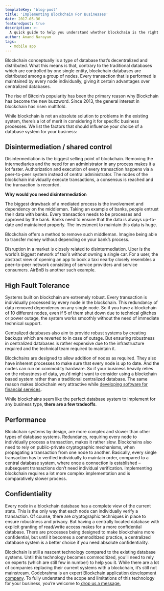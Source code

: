 ```yaml
---
templateKey: 'blog-post'
title: 'Implementing Blockchain For Businesses'
date: 2017-05-30
featuredpost: true
description: >-
  A quick guide to help you understand whether blockchain is the right technology for your business and it’s goals.
author: Anand Narayan
tags:
  - mobile app
---
```

Blockchain conceptually is a type of database that’s decentralized and distributed. What this means is that, contrary to the traditional databases which are controlled by one single entity, blockchain databases are distributed among a group of nodes. Every transaction that is performed is maintained by every node individually, giving it certain advantages over centralized databases.

The rise of Bitcoin’s popularity has been the primary reason why Blockchain has become the new buzzword. Since 2013, the general interest in blockchain has risen multifold.


While blockchain is not an absolute solution to problems in the existing system, there’s a lot of merit in considering it for specific business processes. We list the factors that should influence your choice of a database system for your business:


## Disintermediation / shared control
Disintermediation is the biggest selling point of blockchain. Removing the intermediaries and the need for an administrator in any process makes it a lot faster. Authorization and execution of every transaction happens via a peer-to-peer system instead of central administrator. The nodes of the blockchain individually execute transactions, a consensus is reached and the transaction is recorded.

__Why would you need disintermediation__

The biggest drawback of a mediated process is the involvement and dependency on the middleman. Taking an example of banks, people entrust their data with banks. Every transaction needs to be processes and approved by the bank. Banks need to ensure that the data is always up-to-date and maintained properly. The investment to maintain this data is huge.

Blockchain offers a method to remove such middleman. Imagine being able to transfer money without depending on your bank’s process.

Disruption in a market is closely related to disintermediation. Uber is the world’s biggest network of taxi’s without owning a single car. For a user, the abstract view of opening an app to book a taxi nearby closely resembles a peer-to-peer network consisting of service providers and service consumers. AirBnB is another such example.

## High Fault Tolerance
Systems built on blockchain are extremely robust. Every transaction is individually processed by every node in the blockchain. This redundancy of data removed dependency on any single node. So if you have a blockchain of 10 different nodes, even if 5 of them shut down due to technical glitches or power outage, the system works smoothly without the need of immediate technical support.

Centralized databases also aim to provide robust systems by creating backups which are reverted to in case of outage. But ensuring robustness in centralized databases is rather expensive due to the infrastructure required and the technical team required to maintain it.

Blockchains are designed to allow addition of nodes as required. They also have inherent processes to make sure that every node is up to date. And the nodes can run on commodity hardware. So if your business heavily relies on the robustness of data, you’d might want to consider using a blockchain based system rather than a traditional centralized database. The same reason makes blockchain very attractive while [developing software for financial services](https://codebrahma.com/financial-software-development-company/).

 
While blockchains seem like the perfect database system to implement for any business type, __there are a few tradeoffs__.

 

## Performance
Blockchain systems by design, are more complex and slower than other types of database systems. Redundancy, requiring every node to individually process a transaction, makes it rather slow. Blockchains also need to rely on public-private cryptographic mechanisms, when propagating a transaction from one node to another. Basically, every single transaction has to verified individually to maintain order, compared to a central database system, where once a connection is established – subsequent transactions don’t need individual verification.
Implementing blockchain requires a lot more complex implementation and is comparatively slower process.

 
## Confidentiality
Every node in a blockchain database has a complete view of the current state. This is the only way that each node can individually verify a transaction. Of course, there are cryptographic techniques in place to ensure robustness and privacy. But having a centrally located database with explicit granting of read/write access makes for a more confidential database. There are processes being designed to make blockchains more confidential, but until it becomes a commoditized practice, a centralized database system is a better choice if you need absolute confidentiality.

 
Blockchain is still a nascent technology compared to the existing database systems. Until this technology becomes commoditized, you’ll need to rely on experts (which are still few in number) to help you it. While there are a lot of companies replacing their current systems with a blockchain, it’s still not mainstream. Codebrahma is an expert [Blockchain application development company](https://codebrahma.com/serviceblockchain-development-company/). To fully understand the scope and limitations of this technology for your business, you’re welcome to[ drop us a message.](https://codebrahma.com/contact/)
